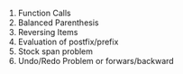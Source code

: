 
1) Function Calls
2) Balanced Parenthesis
3) Reversing Items
4) Evaluation of postfix/prefix
5) Stock span problem
6) Undo/Redo Problem  or forwars/backward